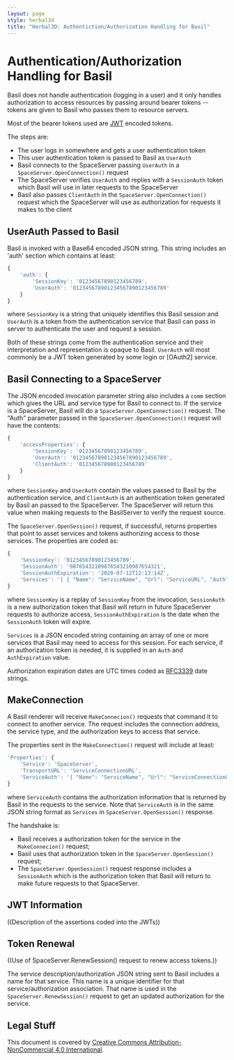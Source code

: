 ```yaml
---
layout: page
style: herbal3d
title: "Herbal3D: Authentiction/Authorization Handling for Basil"
---
```

# Authentication/Authorization Handling for Basil

Basil does not handle authentication (logging in a user) and it only handles
authorization to access resources by passing around bearer tokens -- tokens
are given to Basil who passes them to resource servers.

Most of the bearer tokens used are [JWT] encoded tokens.

The steps are:

- The user logs in somewhere and gets a user authentication token
- This user authentication token is passed to Basil as `UserAuth`
- Basil connects to the SpaceServer passing `UserAuth` in a `SpaceServer.OpenConnection()` request
- The SpaceServer verifies `UserAuth` and replies with a `SessionAuth` token which Basil will use in later requests to the SpaceServer
- Basil also passes `ClientAuth` in the `SpaceServer.OpenConnection()` request which the SpaceServer will use as authorization for requests it makes to the client

## UserAuth Passed to Basil

Basil is invoked with a Base64 encoded JSON string. This string includes an 'auth'
section which contains at least:

```javascript
{
    'auth': {
        'SessionKey': '01234567890123456789',
        'UserAuth': '012345678901234567890123456789'
    }
}
```

where `SessionKey` is a string that uniquely identifies this Basil session
and `UserAuth` is a token from the authentication service that Basil can
pass in server to authenticate the user and request a session.

Both of these strings come from the authentication service and their interpretation
and representation is opaque to Basil.
`UserAuth` will most commonly be a JWT token generated by some login or
[OAuth2] service.

## Basil Connecting to a SpaceServer

The JSON encoded invocation parameter string also includes a `comm` section which
gives the URL and service type for Basil to connect to. If the service is a
SpaceServer, Basil will do a `SpaceServer.OpenConnection()` request. The "Auth" parameter
passed in the `SpaceServer.OpenConnection()` request will have the contents:

```javascript
{
    'accessProperties': {
        'SessionKey': '01234567890123456789',
        'UserAuth': '012345678901234567890123456789',
        'ClientAuth': '012345678900123456789'
    }
}
```

where `SessionKey` and `UserAuth` contain the values passed to Basil by the
authentication service, and `ClientAuth` is an authentication token generated by
Basil an passed to the SpaceServer. The SpaceServer will return this value when
making requests to the BasilServer to verify the request source.

The `SpaceServer.OpenSession()` request, if successful, returns properties that
point to asset services and tokens authorizing access to those services.
The properties are coded as:

```javascript
{
    'SessionKey': '01234567890123456789',
    'SessionAuth': '98765432109876543210987654321',
    'SessionAuthExpiration': '2020-07-12T12:13:14Z',
    'Services': '[ { "Name": "ServiceName", "Url": "ServiceURL", "Auth": "989898", "AuthExpiration": "2020-07-12T12:13:14Z" } ]'
}
```

where `SessionKey` is a replay of `SessionKey` from the invocation,
`SessionAuth` is a new authorization token that Basil will return in future
SpaceServer requests to authorize access,
`SessionAuthExpiration` is the date when the `SessionAuth` token will expire.

`Services` is a JSON encoded string containing an array of one or more services that Basil
may need to access for this session. For each service, if an authorization token is needed,
it is supplied in an `Auth` and `AuthExpiration` value.


Authorization expiration dates are UTC times coded as [RFC3339] date strings.

## MakeConnection

A Basil renderer will receive `MakeConnecion()` requests that command it to connect
to another service.  The request includes the connection address, the service type, and
the authorization keys to access that service.

The properties sent in the `MakeConnection()` request will include at least:

```javascript
'Properties': {
    'Service': 'SpaceServer',
    'TransportURL': 'ServiceConnectionURL',
    'ServiceAuth': '{ "Name": "ServiceName", "Url": "ServiceConnectionURL", "Auth": "7878787", "AuthExpiration": "2020-07-12T12:13:14Z" }'
}
```

where `ServiceAuth` contains the authorization information that is returned by Basil in
the requests to the service.
Note that `ServiceAuth` is in the same JSON string format as `Services` in `SpaceServer.OpenSession()`
response.

The handshake is:

- Basil receives a authorization token for the service in the `MakeConnecion()` request;
- Basil uses that authorization token in the `SpaceServer.OpenSession()` request;
- The `SpaceServer.OpenSession()` request response includes a `SessionAuth` which is the authorization token that Basil will return to make future requests to that SpaceServer.

## JWT Information

((Description of the assertions coded into the JWTs))

## Token Renewal

((Use of SpaceServer.RenewSession() request to renew access tokens.))

The service description/authorization JSON string sent to Basil includes a name for that service.
This name is a unique identifier for that service/authorization association. That name is
used in the `SpaceServer.RenewSession()` request to get an updated authorization for the
service.


## Legal Stuff

This document is covered by [Creative Commons Attribution-NonCommercial 4.0 International].


[JWT]: https://jwt.io/
[RFC3339]: https://tools.ietf.org/html/rfc3339
[WGS 1984]: http://earth-info.nga.mil/GandG/publications/tr8350.2/tr8350_2.html
[OpenSimulator]: http://opensimulator.org/
[View Service]: http://loc-loc.net/
[Herbal System]: http://herbal3d.org/
[Basil Viewer]: http://basilviewer.org/
[Pesto]: http://misterblue.github.io/pesto/
[Ragu]: http://misterblue.github.io/ragu/
[BSD License]: http://opensource.org/licenses/BSD-3-Clause
[MIT License]: http://opensource.org/licenses/MIT
[Apache License]: http://opensource.org/licenses/Apache-2.0
[Creative Commons Attribution-NonCommercial 4.0 International]: http://creativecommons.org/licenses/by-nc/4.0/

<!-- vim: ts=2 sw=2 et ai
-->
